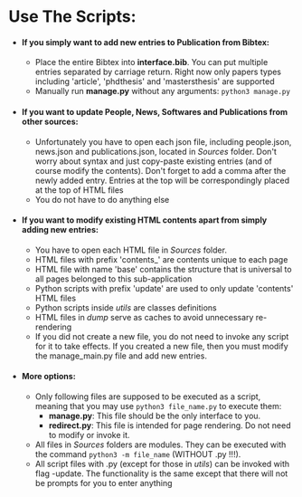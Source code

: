 # Use The Scripts:

* #### If you simply want to add new entries to Publication from Bibtex: 
    * Place the entire Bibtex into **interface.bib**. You can put multiple entries separated by carriage return. Right now only papers types including 'article', 'phdthesis' and 'mastersthesis' are supported
    * Manually run **manage.py** without any arguments: `python3 manage.py`
   
* #### If you want to update People, News, Softwares and Publications from other sources:
    * Unfortunately you have to open each json file, including people.json, news.json and publications.json, located in _Sources_ folder. Don't worry about syntax and just copy-paste existing entries (and of course modify the contents). Don't forget to add a comma after the newly added entry. Entries at the top will be correspondingly placed at the top of HTML files
    * You do not have to do anything else

* #### If you want to modify existing HTML contents apart from simply adding new entries:
    * You have to open each HTML file in _Sources_ folder.
    * HTML files with prefix 'contents_' are contents unique to each page
    * HTML file with name 'base' contains the structure that is universal to all pages belonged to this sub-application
    * Python scripts with prefix 'update' are used to only update 'contents' HTML files
    * Python scripts inside _utils_ are classes definitions
    * HTML files in _dump_ serve as caches to avoid unnecessary re-rendering
    * If you did not create a new file, you do not need to invoke any script for it to take effects. If you created a new file, then you must modify the manage_main.py file and add new entries.

* #### More options:
    * Only following files are supposed to be executed as a script, meaning that you may use `python3 file_name.py` to execute them:
        * **manage.py**:
            This file should be the only interface to you.
        * **redirect.py**:
            This file is intended for page rendering. Do not need to modify or invoke it.
    * All files in _Sources_ folders are modules. They can be executed with the command `python3 -m file_name` (WITHOUT .py !!!). 
    * All script files with .py (except for those in _utils_) can be invoked with flag -update. The functionality is the same except that there will not be prompts for you to enter anything